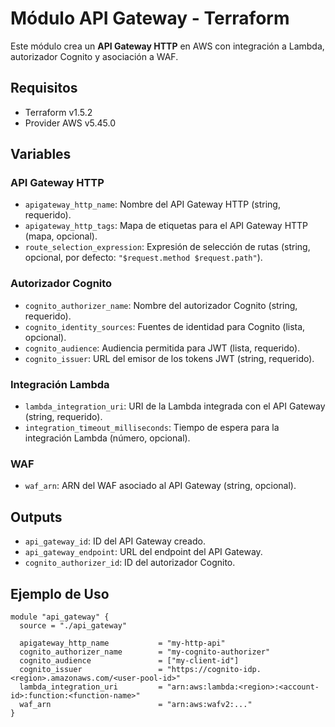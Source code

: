 # Módulo API Gateway - Terraform

Este módulo crea un **API Gateway HTTP** en AWS con integración a Lambda, autorizador Cognito y asociación a WAF.

## Requisitos

- Terraform v1.5.2
- Provider AWS v5.45.0

## Variables

### API Gateway HTTP
- `apigateway_http_name`: Nombre del API Gateway HTTP (string, requerido).
- `apigateway_http_tags`: Mapa de etiquetas para el API Gateway HTTP (mapa, opcional).
- `route_selection_expression`: Expresión de selección de rutas (string, opcional, por defecto: `"$request.method $request.path"`).

### Autorizador Cognito
- `cognito_authorizer_name`: Nombre del autorizador Cognito (string, requerido).
- `cognito_identity_sources`: Fuentes de identidad para Cognito (lista, opcional).
- `cognito_audience`: Audiencia permitida para JWT (lista, requerido).
- `cognito_issuer`: URL del emisor de los tokens JWT (string, requerido).

### Integración Lambda
- `lambda_integration_uri`: URI de la Lambda integrada con el API Gateway (string, requerido).
- `integration_timeout_milliseconds`: Tiempo de espera para la integración Lambda (número, opcional).

### WAF
- `waf_arn`: ARN del WAF asociado al API Gateway (string, opcional).

## Outputs

- `api_gateway_id`: ID del API Gateway creado.
- `api_gateway_endpoint`: URL del endpoint del API Gateway.
- `cognito_authorizer_id`: ID del autorizador Cognito.

## Ejemplo de Uso

```hcl
module "api_gateway" {
  source = "./api_gateway"

  apigateway_http_name           = "my-http-api"
  cognito_authorizer_name        = "my-cognito-authorizer"
  cognito_audience               = ["my-client-id"]
  cognito_issuer                 = "https://cognito-idp.<region>.amazonaws.com/<user-pool-id>"
  lambda_integration_uri         = "arn:aws:lambda:<region>:<account-id>:function:<function-name>"
  waf_arn                        = "arn:aws:wafv2:..."
}
